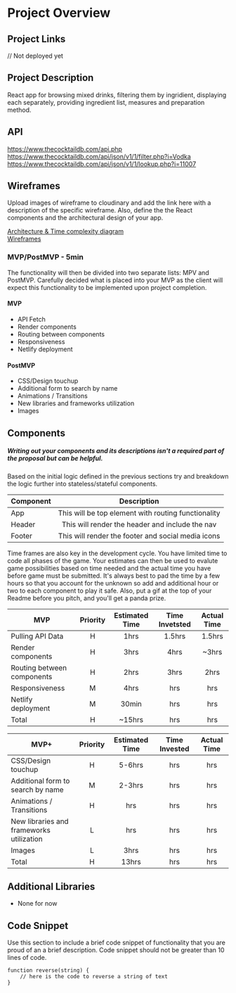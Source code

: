 # Project Overview

## Project Links

// Not deployed yet

## Project Description

React app for browsing mixed drinks, filtering them by ingridient, displaying each separately, providing ingredient list, measures and preparation method.

## API

https://www.thecocktaildb.com/api.php
https://www.thecocktaildb.com/api/json/v1/1/filter.php?i=Vodka
https://www.thecocktaildb.com/api/json/v1/1/lookup.php?i=11007

## Wireframes

Upload images of wireframe to cloudinary and add the link here with a description of the specific wireframe. Also, define the the React components and the architectural design of your app.

[Architecture & Time complexity diagram](https://i.imgur.com/5utKl4J.jpg)  
[Wireframes](https://i.imgur.com/eZVA4TN.jpg)


### MVP/PostMVP - 5min

The functionality will then be divided into two separate lists: MPV and PostMVP. Carefully decided what is placed into your MVP as the client will expect this functionality to be implemented upon project completion.

#### MVP

- API Fetch
- Render components
- Routing between components
- Responsiveness
- Netlify deployment

#### PostMVP

- CSS/Design touchup
- Additional form to search by name
- Animations / Transitions
- New libraries and frameworks utilization
- Images

## Components

##### Writing out your components and its descriptions isn't a required part of the proposal but can be helpful.

Based on the initial logic defined in the previous sections try and breakdown the logic further into stateless/stateful components.

| Component |                          Description                          |
| --------- | :-----------------------------------------------------------: |
| App       | This will be top element with routing functionality |
| Header    |          This will render the header and include the nav          |
| Footer    |          This will render the footer and social media icons          |

Time frames are also key in the development cycle. You have limited time to code all phases of the game. Your estimates can then be used to evalute game possibilities based on time needed and the actual time you have before game must be submitted. It's always best to pad the time by a few hours so that you account for the unknown so add and additional hour or two to each component to play it safe. Also, put a gif at the top of your Readme before you pitch, and you'll get a panda prize.

| MVP                      | Priority | Estimated Time | Time Invetsted | Actual Time |
| ------------------------ | :------: | :------------: | :------------: | :---------: |
| Pulling API Data         |    H     |      1hrs      |      1.5hrs      |    1.5hrs     |
| Render components |    H     |      3hrs      |      4hrs       |     ~3hrs     |
| Routing between components      |    H     |      2hrs      |      3hrs       |     2hrs     |
| Responsiveness  |    M     |      4hrs      |      hrs       |     hrs     |
| Netlify deployment |    M     |      30min      |      hrs       |     hrs     |
| Total                    |    H     |     ~15hrs      |      hrs      |     hrs     |

| MVP+                           | Priority | Estimated Time | Time Invested | Actual Time |
| ------------------------------ | :------: | :------------: | :-----------: | :---------: |
| CSS/Design touchup              |    H     |      5-6hrs      |      hrs      |     hrs     |
| Additional form to search by name |    M     |      2-3hrs      |      hrs      |     hrs     |
| Animations / Transitions    |    H     |      hrs      |      hrs      |     hrs     |
| New libraries and frameworks utilization                   |    L     |      hrs      |      hrs      |     hrs     |
| Images       |    L     |      3hrs      |      hrs      |     hrs     |
| Total                          |    H     |     13hrs      |      hrs      |     hrs     |



## Additional Libraries

- None for now


## Code Snippet

Use this section to include a brief code snippet of functionality that you are proud of an a brief description. Code snippet should not be greater than 10 lines of code.

```
function reverse(string) {
	// here is the code to reverse a string of text
}
```
